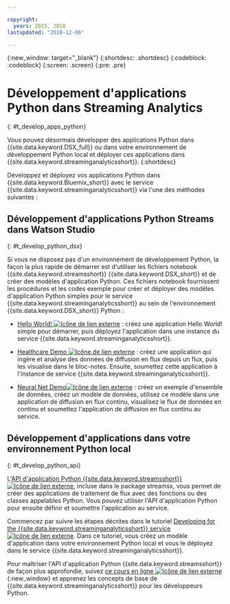```yaml
---

copyright:
  years: 2015, 2018
lastupdated: "2018-12-06"

---
```


<!-- Attribute definitions -->
{:new_window: target="_blank"}
{:shortdesc: .shortdesc}
{:codeblock: .codeblock}
{:screen: .screen}
{:pre: .pre}

# Développement d'applications Python dans Streaming Analytics
{: #t_develop_apps_python}

Vous pouvez désormais développer des applications Python dans {{site.data.keyword.DSX_full}} ou dans votre environnement de développement Python local et déployer ces applications dans {{site.data.keyword.streaminganalyticsshort}}.
{:shortdesc}

Développez et déployez vos applications Python dans {{site.data.keyword.Bluemix_short}} avec le service {{site.data.keyword.streaminganalyticsshort}} via l'une des méthodes suivantes :


## Développement d'applications Python Streams dans Watson Studio
{: #t_develop_python_dsx}

Si vous ne disposez pas d'un environnement de développement Python, la façon la plus rapide de démarrer est d'utiliser les fichiers notebook {{site.data.keyword.streamsshort}} {{site.data.keyword.DSX_short}} et de créer des modèles d'application Python. Ces fichiers notebook fournissent les procédures et les codes exemple pour créer et déployer des modèles d'application Python simples pour le service {{site.data.keyword.streaminganalyticsshort}} au sein de l'environnement {{site.data.keyword.DSX_short}} Python :

* [Hello World! ![Icône de lien externe](../../icons/launch-glyph.svg "Icône de lien externe")](https://apsportal.ibm.com/exchange/public/entry/view/9fc33ce7301f10e21a9f92039ca9c6e8) : créez une application Hello World! simple pour démarrer, puis déployez l'application dans une instance du service {{site.data.keyword.streaminganalyticsshort}}.

* [Healthcare Demo ![Icône de lien externe](../../icons/launch-glyph.svg "Icône de lien externe")](https://apsportal.ibm.com/exchange/public/entry/view/9fc33ce7301f10e21a9f92039cad29a6) : créez une application qui ingère et analyse des données de diffusion en flux depuis un flux, puis les visualise dans le bloc-notes. Ensuite, soumettez cette application à l'instance de service {{site.data.keyword.streaminganalyticsshort}}.

* [Neural Net Demo![Icône de lien externe](../../icons/launch-glyph.svg "Icône de lien externe")](https://apsportal.ibm.com/exchange/public/entry/view/9fc33ce7301f10e21a9f92039ca60bb7) : créez un exemple d'ensemble de données, créez un modèle de données, utilisez ce modèle dans une application de diffusion en flux continu, visualisez le flux de données en continu et soumettez l'application de diffusion en flux continu au service.

## Développement d'applications dans votre environnement Python local
 {: #t_develop_python_api}

L'[API d'application Python {{site.data.keyword.streamsshort}} ![Icône de lien externe](../../icons/launch-glyph.svg "Icône de lien externe")](http://ibmstreams.github.io/streamsx.documentation/docs/python/python-appapi-devguide/#50-api-features), incluse dans le package streamsx, vous permet de créer des applications de traitement de flux avec des fonctions ou des classes appelables Python. Vous pouvez utiliser l'API d'application Python pour ensuite définir et soumettre l'application au service.

Commencez par suivre les étapes décrites dans le tutoriel [Developing for the {{site.data.keyword.streaminganalyticsshort}} service ![Icône de lien externe](../../icons/launch-glyph.svg "Icône de lien externe")](http://ibmstreams.github.io/streamsx.documentation/docs/python/1.6/python-appapi-devguide-2a/index.html). Dans ce tutoriel, vous créez un modèle d'application dans votre environnement Python local et vous le déployez dans le service {{site.data.keyword.streaminganalyticsshort}}.

Pour maîtriser l'API d'application Python {{site.data.keyword.streamsshort}} de façon plus approfondie, suivez [ce cours en ligne ![Icône de lien externe](../../icons/launch-glyph.svg "Icône de lien externe")](https://developer.ibm.com/courses/all/streaming-analytics-basics-python-developers/){:new_window} et apprenez les concepts de base de {{site.data.keyword.streaminganalyticsshort}} pour les développeurs Python.
